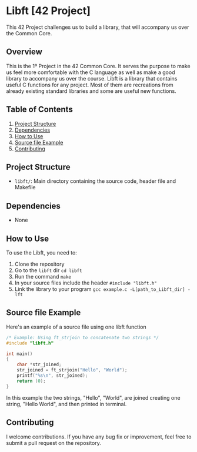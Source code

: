 # Libft [42 Project]
This 42 Project challenges us to build a library, that will accompany us over the Common Core.

## Overview
This is the 1º Project in the 42 Common Core. It serves the purpose to make us feel more comfortable with the C language as well as make a good library to accompany us over the course. Libft is a library that contains useful C functions for any project. Most of them are recreations from already existing standard libraries and some are useful new functions.

## Table of Contents
1. [Project Structure](#project-structure)
2. [Dependencies](#dependencies)
3. [How to Use](#how-to-use)
4. [Source file Example](#source-file-example)
5. [Contributing](#contributing)

## Project Structure
- `libft/`: Main directory containing the source code, header file and Makefile

## Dependencies
- None

## How to Use
To use the Libft, you need to:
1. Clone the repository
2. Go to the `libft` dir ```cd libft```
3. Run the command ```make```
4. In your source files include the header `#include "libft.h"`
5. Link the library to your program `gcc example.c -L[path_to_Libft_dir] -lft`

## Source file Example
Here's an example of a source file using one libft function
```c
/* Example: Using ft_strjoin to concatenate two strings */
#include "libft.h"

int main()
{
    char *str_joined;
    str_joined = ft_strjoin("Hello", "World");
    printf("%s\n", str_joined);
    return (0);
}
```
In this example the two strings, "Hello", "World", are joined creating one string, "Hello World", and then printed in terminal.

## Contributing
I welcome contributions. If you have any bug fix or improvement, feel free to submit a pull request on the repository.
